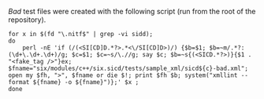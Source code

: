 

*Bad* test files were created with the following script (run from the root of the repository).

```shell
for x in $(fd "\.nitf$" | grep -vi sidd);
do
    perl -nE 'if (/(<SI[CD]D.*?>.*<\/SI[CD]D>)/) {$b=$1; $b=~m/.*?:(\d+\.\d+.\d+)/g; $c=$1; $c=~s/\.//g; say $c; $b=~s{(<SICD.*?>)}{$1 . "<fake_tag />"}ex;  $fname="six/modules/c++/six.sicd/tests/sample_xml/sicd${c}-bad.xml"; open my $fh, ">", $fname or die $!; print $fh $b; system("xmllint --format ${fname} -o ${fname}")};' $x ;
done
```
